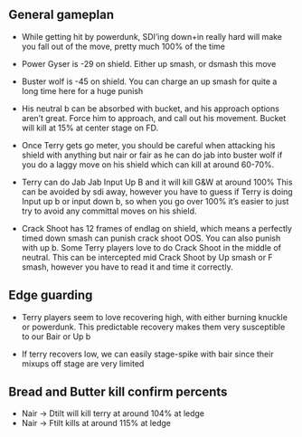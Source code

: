 ## General gameplan

- While getting hit by powerdunk, SDI’ing down+in really hard will make you fall out of the move, pretty much 100% of the time

- Power Gyser is -29 on shield. Either up smash, or dsmash this move

- Buster wolf is -45 on shield. You can charge an up smash for quite a long time here for a huge punish

- His neutral b can be absorbed with bucket, and his approach options aren’t great. Force him to approach, and call out his movement.
Bucket will kill at 15% at center stage on FD.
 
- Once Terry gets go meter, you should be careful when attacking his shield with anything but nair or fair as he can do jab into buster wolf if you do a laggy move on his shield which can kill at around 60-70%.

- Terry can do Jab Jab Input Up B and it will kill G&W at around 100%
This can be avoided by sdi away, however you have to guess if Terry is doing Input up b or input down b, so when you go over 100% it’s easier to just try to avoid any committal moves on his shield.

- Crack Shoot has 12 frames of endlag on shield, which means a perfectly timed down smash can punish crack shoot OOS. You can also punish with up b.
Some Terry players love to do Crack Shoot in the middle of neutral. This can be intercepted mid Crack Shoot by Up smash or F smash, however you have to read it and time it correctly.

## Edge guarding

- Terry players seem to love recovering high, with either burning knuckle or powerdunk.
This predictable recovery makes them very susceptible to our Bair or Up b

- If terry recovers low, we can easily stage-spike with bair since their mixups off stage are very limited

## Bread and Butter kill confirm percents

- Nair -> Dtilt will kill terry at around 104% at ledge
- Nair -> Ftilt kills at around 115% at ledge

